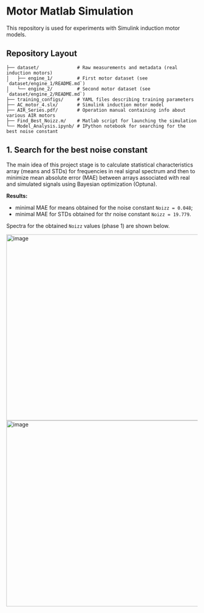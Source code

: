 # Motor Matlab Simulation

This repository is used for experiments with Simulink induction motor models.

## Repository Layout

```
├── dataset/              # Raw measurements and metadata (real induction motors)
│   ├── engine_1/         # First motor dataset (see `dataset/engine_1/README.md`)
│   └── engine_2/         # Second motor dataset (see `dataset/engine_2/README.md`)
├── training_configs/     # YAML files describing training parameters
├── AC_motor_4.slx/       # Simulink induction motor model
├── AIR_Series.pdf/       # Operation manual containing info about various AIR motors 
├── Find_Best_Noizz.m/    # Matlab script for launching the simulation
└── Model_Analysis.ipynb/ # IPython notebook for searching for the best noise constant
```

## 1. Search for the best noise constant

The main idea of this project stage is to calculate statistical characteristics array (means and STDs) for frequencies in real signal spectrum and then to minimize mean absolute error (MAE) between arrays 
associated with real and simulated signals using Bayesian optimization (Optuna).

__Results:__
- minimal MAE for means obtained for the noise constant `Noizz = 0.048`;
- minimal MAE for STDs obtained for thr noise constant `Noizz = 19.779`.

Spectra for the obtained `Noizz` values (phase 1) are shown below.

<img width="989" height="490" alt="image" src="https://github.com/user-attachments/assets/c7736aa1-bc78-49c3-9449-a74557293bec" />

<img width="989" height="490" alt="image" src="https://github.com/user-attachments/assets/d7545c59-1424-468c-a516-a4976c691f02" />
